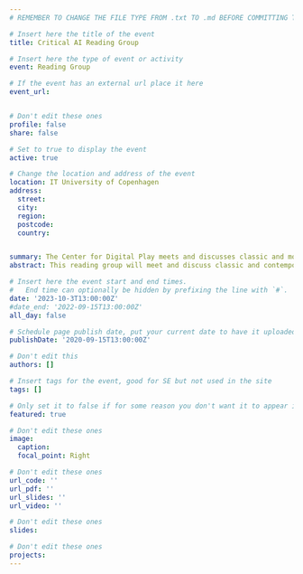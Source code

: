 ```yaml
---
# REMEMBER TO CHANGE THE FILE TYPE FROM .txt TO .md BEFORE COMMITTING THE ACTIVITY

# Insert here the title of the event
title: Critical AI Reading Group

# Insert here the type of event or activity
event: Reading Group

# If the event has an external url place it here
event_url: 


# Don't edit these ones
profile: false
share: false

# Set to true to display the event
active: true

# Change the location and address of the event
location: IT University of Copenhagen
address: 
  street: 
  city: 
  region: 
  postcode: 
  country: 


summary: The Center for Digital Play meets and discusses classic and modern critical AI texts.
abstract: This reading group will meet and discuss classic and contemporary critical AI texts. The reading group is intended for the Center for Digital Play faculty. However, there may be open spots for guests. Inquiries should be directed to Miguel Sicart via email (miguelATituDOTdk). 

# Insert here the event start and end times.
#   End time can optionally be hidden by prefixing the line with `#`.
date: '2023-10-3T13:00:00Z'
#date_end: '2022-09-15T13:00:00Z'
all_day: false

# Schedule page publish date, put your current date to have it uploaded instanty
publishDate: '2020-09-15T13:00:00Z'

# Don't edit this
authors: []

# Insert tags for the event, good for SE but not used in the site
tags: []

# Only set it to false if for some reason you don't want it to appear in the home, but only in the archive
featured: true

# Don't edit these ones
image:
  caption: 
  focal_point: Right

# Don't edit these ones
url_code: ''
url_pdf: ''
url_slides: ''
url_video: ''

# Don't edit these ones
slides:

# Don't edit these ones
projects:
---
```

